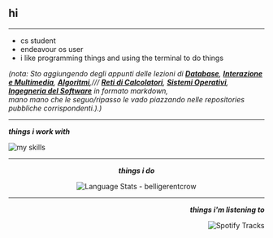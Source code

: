 ## hi
***

* cs student
* endeavour os user
* i like programming things and using the terminal to do things

<i>(nota: Sto aggiungendo degli appunti delle lezioni di  <b>[Database](https://github.com/belligerentcrow/db_notes)</b>, <b>[Interazione e Multimedia](https://github.com/belligerentcrow/iem_notes)</b>, <b>[Algoritmi](https://github.com/belligerentcrow/algorithms_22-23)</b>,/// <b>[Reti di Calcolatori](https://github.com/belligerentcrow/reti22-23)</b>, <b>[Sistemi Operativi](https://github.com/belligerentcrow/so_22-23)</b>, <b>[Ingegneria del Software](https://github.com/belligerentcrow/ids_22-23)</b> in formato markdown,  
 mano mano che le seguo/ripasso le vado piazzando nelle repositories pubbliche corrispondenti.)</b>.)</i>

***

<div align="left">
  
   ***things i work with*** <br>
  
<img alt="my skills" src="https://skillicons.dev/icons?i=bash,c,cpp,html,css,py,discord,git,linux,vim,vscode,processing&perline=6"/>
</div>

***


<div align="center">
  
   ***things i do*** <br>

  <img alt="Language Stats - belligerentcrow" src="https://github-readme-stats.vercel.app/api/top-langs/?username=belligerentcrow&hide_border=true&theme=tokyonight" />
</div>


***


<div align="right">
  
   ***things i'm listening to*** <br>
  
<img align="center" alt="Spotify Tracks" src="https://spotify-recently-played-readme.vercel.app/api?user=9wuztcs8h72hav3izutdunf66"/>
</div>




